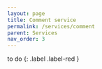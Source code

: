 ```yaml
---
layout: page
title: Comment service
permalink: /services/comment
parent: Services
nav_order: 3
---
```


to do
{: .label .label-red }
